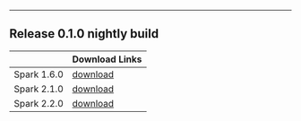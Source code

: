 
---

## **Release 0.1.0 nightly build**

| | Download Links |
| ------------- | --------- | 
| Spark 1.6.0   | [download](https://oss.sonatype.org/content/repositories/snapshots/com/intel/analytics/zoo/analytics-zoo-SPARK_1.6/0.1.0-SNAPSHOT/) | 
| Spark 2.1.0   | [download](https://oss.sonatype.org/content/repositories/snapshots/com/intel/analytics/zoo/analytics-zoo-SPARK_2.1/0.1.0-SNAPSHOT/) |
| Spark 2.2.0   | [download](https://oss.sonatype.org/content/repositories/snapshots/com/intel/analytics/zoo/analytics-zoo-SPARK_2.2/0.1.0-SNAPSHOT/) |

